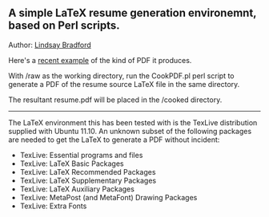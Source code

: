A simple LaTeX resume generation environemnt, based on Perl scripts.
--------------------------------------------------------------------

Author: [Lindsay Bradford](http://lindsaybradford.wordpress.com/)

Here's a [recent example](https://googledrive.com/host/0B7T5Ops6C7WQV1BMdXpXQ1ZMNHc/resume.pdf) of the kind of PDF it produces.

With /raw as the working directory, run the CookPDF.pl perl script 
to generate a PDF of the resume source LaTeX file in the same directory.

The resultant resume.pdf will be placed in the /cooked directory.
- - -

The LaTeX environment this has been tested with is the TexLive distribution
supplied with Ubuntu 11.10. An unknown subset of the following packages are 
needed to get the LaTeX to generate a PDF without incident:

+ TexLive: Essential programs and files
+ TexLive: LaTeX Basic Packages
+ TexLive: LaTeX Recommended Packages
+ TexLive: LaTeX Supplementary Packages
+ TexLive: LaTeX Auxiliary Packages
+ TexLive: MetaPost (and MetaFont) Drawing Packages
+ TexLive: Extra Fonts
